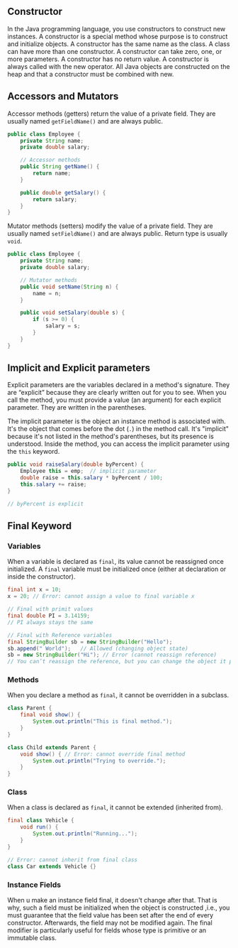 ## Constructor

In the Java programming language, you use constructors to construct new instances. A constructor is a special method whose purpose is to construct and initialize objects. A constructor has the same name as the class. A class can have more than one constructor. A constructor can take zero, one, or more parameters. A constructor has no return value. A constructor is always called with the new operator. All Java objects are constructed on the heap and that a constructor must be combined with new.

## Accessors and Mutators

Accessor methods (getters) return the value of a private field. They are usually named `getFieldName()` and are always public. 

```java title:"Example of Accessor"
public class Employee {
    private String name;
    private double salary;

    // Accessor methods
    public String getName() {
        return name;
    }

    public double getSalary() {
        return salary;
    }
}
```

Mutator methods (setters) modify the value of a private field. They are usually named `setFieldName()` and are always public. Return type is usually `void`.

```java title:"Example of Mutator"
public class Employee {
    private String name;
    private double salary;

    // Mutator methods
    public void setName(String n) {
        name = n;
    }

    public void setSalary(double s) {
        if (s >= 0) {
            salary = s;
        }
    }
}
```

## Implicit and Explicit parameters

Explicit parameters are the variables declared in a method's signature. They are “explicit” because they are clearly written out for you to see. When you call the method, you must provide a value (an argument) for each explicit parameter. They are written in the parentheses. 

The implicit parameter is the object an instance method is associated with. It's the object that comes before the dot (`.`) in the method call. It's "implicit" because it's not listed in the method's parentheses, but its presence is understood. Inside the method, you can access the implicit parameter using the `this` keyword.

```java title:"Example of Implicit and Explicit parameters"
public void raiseSalary(double byPercent) {
    Employee this = emp;  // implicit parameter
    double raise = this.salary * byPercent / 100;
    this.salary += raise;
}

// byPercent is explicit
```

## Final Keyword 

### Variables

When a variable is declared as `final`, its value cannot be reassigned once initialized. A `final` variable must be initialized once (either at declaration or inside the constructor).

```java
final int x = 10;
x = 20; // Error: cannot assign a value to final variable x

// Final with primit values
final double PI = 3.14159; 
// PI always stays the same

// Final with Reference variables
final StringBuilder sb = new StringBuilder("Hello");
sb.append(" World");   // Allowed (changing object state)
sb = new StringBuilder("Hi"); // Error (cannot reassign reference)
// You can’t reassign the reference, but you can change the object it points to. So, the reference is fixed, but the object may still be mutable.
```

### Methods

When you declare a method as `final`, it cannot be overridden in a subclass.

```java
class Parent {
    final void show() {
        System.out.println("This is final method.");
    }
}

class Child extends Parent {
    void show() { // Error: cannot override final method
        System.out.println("Trying to override.");
    }
}
```

### Class

When a class is declared as `final`, it cannot be extended (inherited from).

```java
final class Vehicle {
    void run() {
        System.out.println("Running...");
    }
}

// Error: cannot inherit from final class
class Car extends Vehicle {}
```


### Instance Fields

When u make an instance field final, it doesn't change after that. That is why, such a field must be initialized when the object is constructed ,i.e., you must guarantee that the field value has been set after the end of every constructor. Afterwards, the field may not be modified again. The final modifier is particularly useful for fields whose type is primitive or an immutable class.